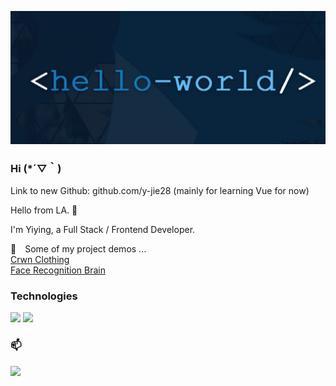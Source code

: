 ![Header](https://raw.githubusercontent.com/yjie28/yjie28/main/img/temp-header.png "Header")

### Hi (*´▽｀)

<!--
**yjie28/yjie28** is a ✨ _special_ ✨ repository because its `README.md` (this file) appears on your GitHub profile.

Here are some ideas to get you started:

- 🔭 I’m currently working on ...
- 🌱 I’m currently learning ...
- 👯 I’m looking to collaborate on ...
- 🤔 I’m looking for help with ...
- 💬 Ask me about ...
- 📫 How to reach me: ...
- 😄 Pronouns: ...
- ⚡ Fun fact: ...
-->

Link to new Github: github.com/y-jie28 (mainly for learning Vue for now)

Hello from LA. 👋

I'm Yiying, a Full Stack / Frontend Developer. <br />

💛 Some of my project demos ... <br />
[Crwn Clothing](https://crwnclothinggolive.herokuapp.com/) <br />
[Face Recognition Brain](https://face-recogition-brain-yjie.herokuapp.com)

### Technologies

![](https://img.shields.io/badge/Code-JavaScript-orange)
![](https://img.shields.io/badge/Code-React.js-orange)

### 📫
<a href="https://linkedin.com/in/yjie28">
  <img src="https://img.shields.io/badge/linkedin-%230077B5.svg?&style=for-the-badge&logo=linkedin&logoColor=white">
</a>

